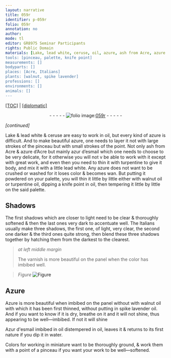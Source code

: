 ```yaml
---
layout: narrative
title: 059r
identifier: p-059r
folio: 059r
annotation: no
author:
mode: tl
editor: GR8975 Seminar Participants
rights: Public Domain
materials: [Lake, lead white, ceruse, oil, azure, ash from Acre, azure d’Acre, azur d’esmail, turpentine, walnut oil, turpentine oil, varnish, Azure, spike lavender oil, Azur d'esmail, water]
tools: [pinceau, palette, knife point]
measurements: []
bodyparts: []
places: [Acre, Italians]
plants: [walnut, spike lavender]
professions: []
environments: []
animals: []
---
```


<p><a href="{{ site.baseurl }}/translation/">[TOC]</a> | <a href="{{ site.baseurl }}/texts/p-059r_tc/" target="_blank">[diplomatic]</a></p><div class="folio" align="center">- - - - - <a href="http://gallica.bnf.fr/ark:/12148/btv1b10500001g/f123.item" target="_blank"><img src="https://cu-mkp.github.io/2017-workshop-edition/assets/photo-icon.png" alt="folio image: " style="display:inline-block; margin-bottom:-3px;"/>059r</a> - - - - - </div>  
 
*[continued]*
  
<span class="m">Lake</span> & <span class="m">lead white</span> & <span class="m">ceruse</span> are easy to work in <span class="m">oil</span>, but every kind of <span class="m">azure</span> is difficult. And to make beautiful <span class="m">azure</span>, one needs to layer it not with large strokes of the <span class="tl">pinceau</span> but with small strokes of the point. Not only <span class="m">ash <span class="sup">from <span class="pl">Acre</span></span></span> & <span class="m">azure d’Acre</span> but mainly <span class="m">azur d’esmail</span> which one needs to choose to be very delicate, <span class="del">for it</span> otherwise you will not <span class="del">v</span> be able to work with it except with great work, and even then you need to thin it with <span class="m">turpentine</span> to give it body, and mix it with a little <span class="m">lead white</span>. Any <span class="m">azure</span> does not want to be crushed or washed for it loses color & becomes wan. But putting it powdered on your <span class="tl">palette</span>, you will thin it little by little either with <span class="m"><span class="pa">walnut</span> oil</span> or <span class="m">turpentine oil</span>, dipping a <span class="tl">knife point</span> in <span class="m">oil</span>, then tempering it little by little on the said <span class="tl">palette</span>.

 
  

## Shadows

 
The first shadows which are closer to light need to be clear & thoroughly softened & then the last ones very dark to accentuate well. The <span class="pl">Italians</span> usually make three shadows, the first one, of light, very clear, the second one darker & the third ones quite strong, then blend these three shadows together by hatching them from the darkest to the clearest.
 
> *at left middle margin*
> 
> 
>   The <span class="m">varnish</span> is more beautiful on the panel when the color has imbibed well.
 
> *Figure*
> <a href="https://drive.google.com/open?id=0B9-oNrvWdlO5QWJmbC1RaG8zTGM" target="_blank"><img src="https://cu-mkp.github.io/GR8975-edition/assets/photo-icon.png" alt="Figure" style="display:inline-block; margin-bottom:-3px;"/></a>
 
 
  

## <span class="m">Azure</span>

 
<span class="m">Azure</span> is more beautiful when imbibed on the panel <span class="del">without</span> with <span class="m"><span class="pa">walnut</span> oil</span> with which it has been first thinned, without putting in <span class="m"><span class="pa">spike lavender</span> oil</span>. And if you want to know if it is dry, breathe on it and it will not shine, thus appearing to be well—imbibed. If not it will shine
 
<span class="m">Azur d'esmail </span> <span class="del">imbibed in <span class="m">oil</span></span> distempered in <span class="m">oil</span>, leaves it & returns to its first nature if you dip it in <span class="m">water</span>.
 
Colors for working in miniature want to be thoroughly ground, & work them with a point of a <span class="tl">pinceau</span> if you want your work to be well—softened.
 
